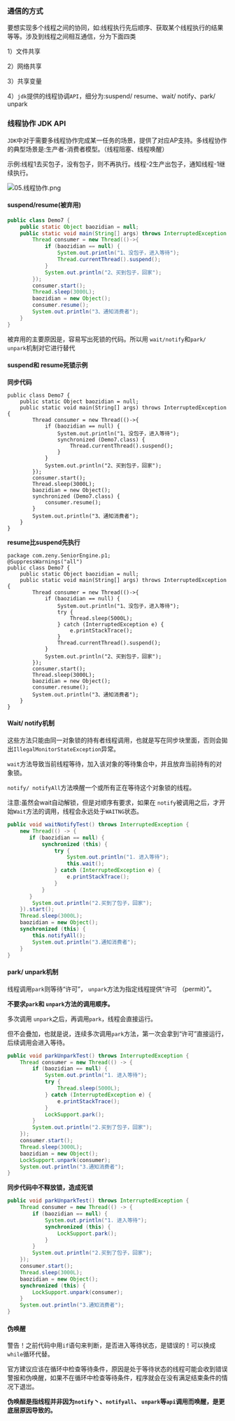 ### 通信的方式

要想实现多个线程之间的协同，如:线程执行先后顺序、获取某个线程执行的结果等等。涉及到线程之间相互通信，分为下面四类

1）文件共享

2）网络共享

3）共享变量

4）`jdk`提供的线程协调`API`，细分为:suspend/ resume、wait/ notify、park/ unpark



### 线程协作 JDK API

`JDK`中对于需要多线程协作完成某一任务的场景，提供了对应AP支持。多线程协作的典型场景是:生产者-消费者模型。（线程阻塞、线程唤醒）

示例:线程1去买包子，没有包子，则不再执行。线程-2生产出包子，通知线程-1继续执行。

![05.线程协作.png](https://i.loli.net/2021/10/23/Imtnj7gzRYrHiqh.png)

#### suspend/resume(被弃用)

```java
public class Demo7 {
    public static Object baozidian = null;
    public static void main(String[] args) throws InterruptedException {
        Thread consumer = new Thread(()->{
            if (baozidian == null) {
                System.out.println("1、没包子，进入等待");
                Thread.currentThread().suspend();
            }
            System.out.println("2、买到包子，回家");
        });
        consumer.start();
        Thread.sleep(3000L);
        baozidian = new Object();
        consumer.resume();
        System.out.println("3、通知消费者");
    }
}
```

被弃用的主要原因是，容易写出死锁的代码。所以用 `wait/notify`和`park/ unpark`机制对它进行替代

#### suspend和 resume死锁示例

**同步代码**

```
public class Demo7 {
    public static Object baozidian = null;
    public static void main(String[] args) throws InterruptedException {
        Thread consumer = new Thread(()->{
            if (baozidian == null) {
                System.out.println("1、没包子，进入等待");
                synchronized (Demo7.class) {
                    Thread.currentThread().suspend();
                }
            }
            System.out.println("2、买到包子，回家");
        });
        consumer.start();
        Thread.sleep(3000L);
        baozidian = new Object();
        synchronized (Demo7.class) {
            consumer.resume();
        }
        System.out.println("3、通知消费者");
    }
}
```

**resume比suspend先执行**

```
package com.zeny.SeniorEngine.p1;
@SuppressWarnings("all")
public class Demo7 {
    public static Object baozidian = null;
    public static void main(String[] args) throws InterruptedException {
        Thread consumer = new Thread(()->{
            if (baozidian == null) {
                System.out.println("1、没包子，进入等待");
                try {
                    Thread.sleep(5000L);
                } catch (InterruptedException e) {
                    e.printStackTrace();
                }
                Thread.currentThread().suspend();
            }
            System.out.println("2、买到包子，回家");
        });
        consumer.start();
        Thread.sleep(3000L);
        baozidian = new Object();
        consumer.resume();
        System.out.println("3、通知消费者");
    }
}
```



#### Wait/ notify机制

这些方法只能由同一对象锁的持有者线程调用，也就是写在同步块里面，否则会拋出`IllegalMonitorStateException`异常。

`wait`方法导致当前线程等待，加入该对象的等待集合中，并且放弃当前持有的对象锁。

`notify/ notifyAll`方法唤醒一个或所有正在等待这个对象锁的线程。

注意:虽然会wait自动解锁，但是对顺序有要求，如果在 `notify`被调用之后，才开始`Wait`方法的调用，线程会永远处于`WAITNG`状态。

```java
public void waitNotifyTest() throws InterruptedException {
    new Thread(() -> {
       if (baozidian == null) {
           synchronized (this) {
               try {
                   System.out.println("1. 进入等待");
                   this.wait();
               } catch (InterruptedException e) {
                   e.printStackTrace();
               }
           }
       }
        System.out.println("2.买到了包子，回家");
    }).start();
    Thread.sleep(3000L);
    baozidian = new Object();
    synchronized (this) {
        this.notifyAll();
        System.out.println("3.通知消费者");
    }
}
```



#### park/ unpark机制

线程调用`park`则等待“许可”， `unpark`方法为指定线程提供“许可 （permit）”。

**不要求`park`和 `unpark`方法的调用顺序。**

多次调用 `unpark`之后，再调用`park`，线程会直接运行。

但不会疊加，也就是说，连续多次调用`ρark`方法，第一次会拿到“许可”直接运行，后续调用会进入等待。

```java
public void parkUnparkTest() throws InterruptedException {
    Thread consumer = new Thread(() -> {
        if (baozidian == null) {
            System.out.println("1. 进入等待");
            try {
                Thread.sleep(5000L);
            } catch (InterruptedException e) {
                e.printStackTrace();
            }
            LockSupport.park();
        }
        System.out.println("2.买到了包子，回家");
    });
    consumer.start();
    Thread.sleep(3000L);
    baozidian = new Object();
    LockSupport.unpark(consumer);
    System.out.println("3.通知消费者");
}
```

**同步代码中不释放锁，造成死锁**

```java
public void parkUnparkTest() throws InterruptedException {
    Thread consumer = new Thread(() -> {
        if (baozidian == null) {
            System.out.println("1. 进入等待");
            synchronized (this) {
                LockSupport.park();
            }
        }
        System.out.println("2.买到了包子，回家");
    });
    consumer.start();
    Thread.sleep(3000L);
    baozidian = new Object();
    synchronized (this) {
        LockSupport.unpark(consumer);
    }
    System.out.println("3.通知消费者");
}
```



#### 伪唤醒

警告！之前代码中用`if`语句来判断，是否进入等待状态，是错误的！可以换成`while`循环代替。

官方建议应该在循环中检查等待条件，原因是处于等待状态的线程可能会收到错误警报和伪唤醒，如果不在循环中检查等待条件，程序就会在没有满足结束条件的情况下退岀。

**伪唤酲是指线程并非因为`notify`丶、`notifyall`、 `unpark`等`api`调用而唤醒，是更底层原因导致的。**

